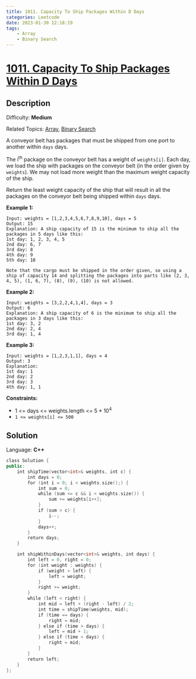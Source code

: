 ```yaml
---
title: 1011. Capacity To Ship Packages Within D Days
categories: Leetcode
date: 2023-01-30 12:18:19
tags:
    - Array
    - Binary Search
---
```


# [1011\. Capacity To Ship Packages Within D Days](https://leetcode.com/problems/capacity-to-ship-packages-within-d-days/)

## Description

Difficulty: **Medium**

Related Topics: [Array](https://leetcode.com/tag/array/), [Binary Search](https://leetcode.com/tag/binary-search/)

A conveyor belt has packages that must be shipped from one port to another within `days` days.

The i<sup>th</sup> package on the conveyor belt has a weight of `weights[i]`. Each day, we load the ship with packages on the conveyor belt (in the order given by `weights`). We may not load more weight than the maximum weight capacity of the ship.

Return the least weight capacity of the ship that will result in all the packages on the conveyor belt being shipped within `days` days.

**Example 1:**

```text
Input: weights = [1,2,3,4,5,6,7,8,9,10], days = 5
Output: 15
Explanation: A ship capacity of 15 is the minimum to ship all the packages in 5 days like this:
1st day: 1, 2, 3, 4, 5
2nd day: 6, 7
3rd day: 8
4th day: 9
5th day: 10

Note that the cargo must be shipped in the order given, so using a ship of capacity 14 and splitting the packages into parts like (2, 3, 4, 5), (1, 6, 7), (8), (9), (10) is not allowed.
```

**Example 2:**

```text
Input: weights = [3,2,2,4,1,4], days = 3
Output: 6
Explanation: A ship capacity of 6 is the minimum to ship all the packages in 3 days like this:
1st day: 3, 2
2nd day: 2, 4
3rd day: 1, 4
```

**Example 3:**

```text
Input: weights = [1,2,3,1,1], days = 4
Output: 3
Explanation:
1st day: 1
2nd day: 2
3rd day: 3
4th day: 1, 1
```

**Constraints:**

* 1 <= days <= weights.length <= 5 * 10<sup>4</sup>
* `1 <= weights[i] <= 500`

## Solution

Language: **C++**

```C++
class Solution {
public:
    int shipTime(vector<int>& weights, int c) {
        int days = 0;
        for (int i = 0; i < weights.size();) {
            int sum = 0;
            while (sum <= c && i < weights.size()) {
                sum += weights[i++];
            }
            if (sum > c) {
                i--;
            }
            days++;
        }
        return days;
    }

    int shipWithinDays(vector<int>& weights, int days) {
        int left = 0, right = 0;
        for (int weight : weights) {
            if (weight > left) {
                left = weight;
            }
            right += weight;
        }
        while (left < right) {
            int mid = left + (right - left) / 2;
            int time = shipTime(weights, mid);
            if (time == days) {
                right = mid;
            } else if (time > days) {
                left = mid + 1;
            } else if (time < days) {
                right = mid;
            }
        }
        return left;
    }
};
```
